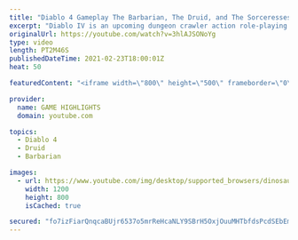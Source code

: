 ```yaml
---
title: "Diablo 4 Gameplay The Barbarian, The Druid, and The Sorceresses"
excerpt: "Diablo IV is an upcoming dungeon crawler action role-playing game developed by Blizzard Entertainment, the fourth title in the ..."
originalUrl: https://youtube.com/watch?v=3hlAJSONoYg
type: video
length: PT2M46S
publishedDateTime: 2021-02-23T18:00:01Z
heat: 50

featuredContent: "<iframe width=\"800\" height=\"500\" frameborder=\"0\" src=\"https://www.youtube.com/embed/3hlAJSONoYg\" allow=\"accelerometer; autoplay; encrypted-media; gyroscope; picture-in-picture\" allowfullscreen></iframe>"

provider:
  name: GAME HIGHLIGHTS
  domain: youtube.com

topics:
  - Diablo 4
  - Druid
  - Barbarian

images:
  - url: https://www.youtube.com/img/desktop/supported_browsers/dinosaur.png
    width: 1200
    height: 800
    isCached: true

secured: "fo7izFiarQnqcaBUjr6537o5mrReHcaNLY9SBrH5OxjOuuMHTbfdsPcdSEbEmd04n4CMlzWhc4Ys1pHY6mLRPp3OJO2+BO3Mc/UZ9lwCMZdtRP8v4FLz4JIOSzYRn5utb/6wfBWK/IychAhdz3MYG1yDe9XOMyTsGy/+vZOAisqqCyh0Nr0KDn32l+VeAnpf9+qfXBAhppgyYH0j0VPh3bgSSKZafmj0hVgZkMCMMUudmkeJqbMMgSI9suo9X901D0YxIN2XLtRCmh2WSyWTbqxYKMIWj5YTu30gYNOg/vIla1PPpyjilCZ67hsMAvPMfaIJDBCRaJg+fYlmXSb0V2xvxcrldzToP2dp6tABu5dGZyacltpAdK70CV5IsiYtVjKivqi+cGMim4ho7tUY9eInwPTAZe1we25L9Vrgsrs=;GJv3UHs098dbtPLLt/KXyQ=="
---
```


